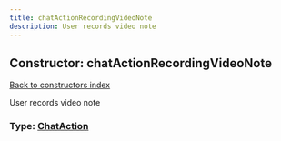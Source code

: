 ```yaml
---
title: chatActionRecordingVideoNote
description: User records video note
---
```

## Constructor: chatActionRecordingVideoNote  
[Back to constructors index](index.md)



User records video note




### Type: [ChatAction](../types/ChatAction.md)


